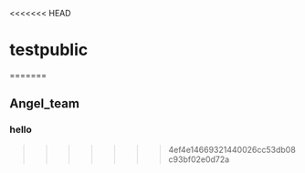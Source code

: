 <<<<<<< HEAD
# testpublic
=======
## Angel_team
### hello
>>>>>>> 4ef4e14669321440026cc53db08c93bf02e0d72a
